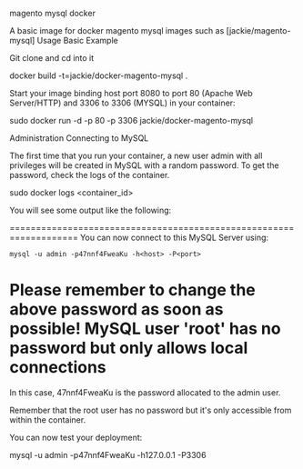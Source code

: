 magento mysql docker

A basic image for docker magento mysql images such as [jackie/magento-mysql]
Usage
Basic Example

Git clone and cd into it

docker build -t=jackie/docker-magento-mysql .

Start your image binding host port 8080 to port 80 (Apache Web Server/HTTP) and 3306 to 3306 (MYSQL) in your container:

sudo docker run -d -p 80 -p 3306 jackie/docker-magento-mysql 

Administration
Connecting to MySQL

The first time that you run your container, a new user admin with all privileges will be created in MySQL with a random password. To get the password, check the logs of the container.

sudo docker logs <container_id>

You will see some output like the following:

===================================================================
You can now connect to this MySQL Server using:

    mysql -u admin -p47nnf4FweaKu -h<host> -P<port>

Please remember to change the above password as soon as possible!
MySQL user 'root' has no password but only allows local connections
===================================================================

In this case, 47nnf4FweaKu is the password allocated to the admin user.

Remember that the root user has no password but it's only accessible from within the container.

You can now test your deployment:

 mysql -u admin -p47nnf4FweaKu -h127.0.0.1 -P3306

